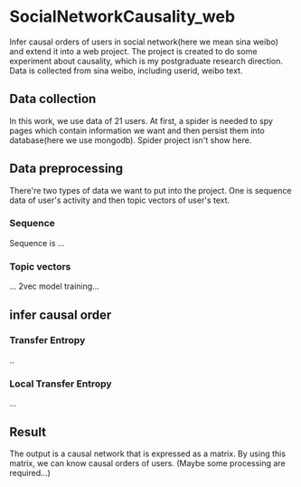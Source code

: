 # SocialNetworkCausality_web
Infer causal orders of users in social network(here we mean sina weibo) and extend it into a web project. The project is created to do some experiment about causality, which is my postgraduate research direction. Data is collected from sina weibo, including userid, weibo text. 

## Data collection
In this work, we use data of 21 users. At first, a spider is needed to spy pages which contain information we want and then persist them into database(here we use mongodb). Spider project isn't show here. 

## Data preprocessing
There're two types of data we want to put into the project. One is sequence data of user's activity and then topic vectors of user's text. 
### Sequence
Sequence is ...
### Topic vectors
...
2vec model training...

## infer causal order
### Transfer Entropy
..

### Local Transfer Entropy
...


## Result
The output is a causal network that is expressed as a matrix. By using this matrix, we can know causal orders of users. (Maybe some processing are required...)
